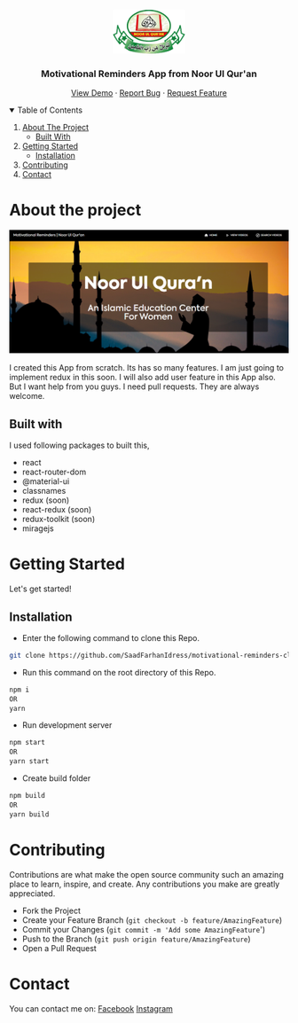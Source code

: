 <br />
<p align="center">
  <a href="https://github.com/othneildrew/Best-README-Template">
    <img src="images/Logo.png" alt="Logo" width="130" height="80">
  </a>

  <h3 align="center">Motivational Reminders App from Noor Ul Qur'an</h3>

  <p align="center">
    <a href="https://nqm-motivationallectures.surge.sh">View Demo</a>
    ·
    <a href="https://github.com/SaadFarhanIdress/motivational-reminders-client/issues">Report Bug</a>
    ·
    <a href="https://github.com/SaadFarhanIdress/motivational-reminders-client/issues">Request Feature</a>
  </p>
</p>



<!-- TABLE OF CONTENTS -->
<details open="open">
  <summary>Table of Contents</summary>
  <ol>
    <li>
      <a href="#about-the-project">About The Project</a>
      <ul>
        <li><a href="#built-with">Built With</a></li>
      </ul>
    </li>
    <li>
      <a href="#getting-started">Getting Started</a>
      <ul>
        <li><a href="#installation">Installation</a></li>
      </ul>
    </li>
    <li><a href="#contributing">Contributing</a></li>
    <li><a href="#contact">Contact</a></li>
  </ol>
</details>



# About the project

<img src="./images/screenshot.PNG" />

I created this App from scratch. Its has so many features. I am just going to implement redux in this soon. I will also add user feature in this App also. But I want help from you guys. I need pull requests. They are always welcome.

## Built with
I used following packages to built this,
- react
- react-router-dom
- @material-ui
- classnames
- redux (soon)
- react-redux (soon)
- redux-toolkit (soon)
- miragejs

# Getting Started

Let's get started!

## Installation

- Enter the following command to clone this Repo.
```bash
git clone https://github.com/SaadFarhanIdress/motivational-reminders-client
```

- Run this command on the root directory of this Repo.
```bash
npm i 
OR
yarn
```

- Run development server
```bash
npm start
OR
yarn start
```

- Create build folder
```bash
npm build
OR
yarn build
```

# Contributing
Contributions are what make the open source community such an amazing place to learn, inspire, and create. Any contributions you make are greatly appreciated.

- Fork the Project
- Create your Feature Branch (`git checkout -b feature/AmazingFeature`)
- Commit your Changes (`git commit -m 'Add some AmazingFeature`')
- Push to the Branch (`git push origin feature/AmazingFeature`)
- Open a Pull Request

# Contact
You can contact me on:
[Facebook](https://www.facebook.com/saad.farhan.31/)
[Instagram](https://www.instagram.com/saadfarhan_321/)
